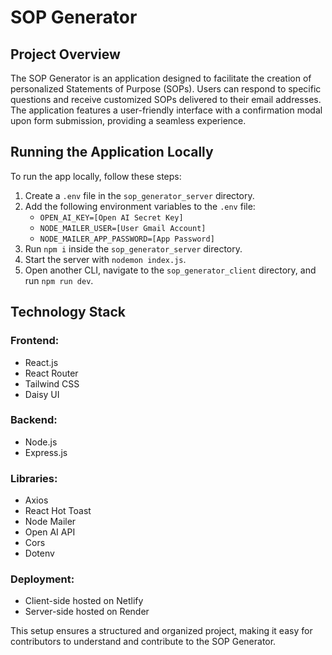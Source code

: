 # SOP Generator

## Project Overview

The SOP Generator is an application designed to facilitate the creation of personalized Statements of Purpose (SOPs). Users can respond to specific questions and receive customized SOPs delivered to their email addresses. The application features a user-friendly interface with a confirmation modal upon form submission, providing a seamless experience.

## Running the Application Locally

To run the app locally, follow these steps:

1. Create a `.env` file in the `sop_generator_server` directory.
2. Add the following environment variables to the `.env` file:
   - `OPEN_AI_KEY=[Open AI Secret Key]`
   - `NODE_MAILER_USER=[User Gmail Account]`
   - `NODE_MAILER_APP_PASSWORD=[App Password]`
3. Run `npm i` inside the `sop_generator_server` directory.
4. Start the server with `nodemon index.js`.
5. Open another CLI, navigate to the `sop_generator_client` directory, and run `npm run dev`.

## Technology Stack

### Frontend:

- React.js
- React Router
- Tailwind CSS
- Daisy UI

### Backend:

- Node.js
- Express.js

### Libraries:

- Axios
- React Hot Toast
- Node Mailer
- Open AI API
- Cors
- Dotenv

### Deployment:

- Client-side hosted on Netlify
- Server-side hosted on Render

This setup ensures a structured and organized project, making it easy for contributors to understand and contribute to the SOP Generator.
